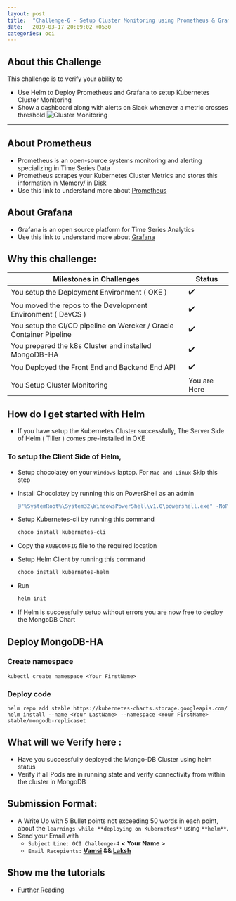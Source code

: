 ```yaml
---
layout: post
title:  "Challenge-6 - Setup Cluster Monitoring using Prometheus & Grafana"
date:   2019-03-17 20:09:02 +0530
categories: oci
---
```


About this Challenge
---

This challenge is to verify your ability to 
* Use Helm to Deploy Prometheus and Grafana to setup Kubernetes Cluster Monitoring
* Show a dashboard along with alerts on Slack whenever a metric crosses threshold
![Cluster Monitoring](https://logz.io/wp-content/uploads/2017/03/prometheus-monitoring-1.jpg)
<!--more-->
---

## About Prometheus
* Prometheus is an open-source systems monitoring and alerting specializing in Time Series Data
* Prometheus scrapes your Kubernetes Cluster Metrics and stores this information in Memory/ in Disk
* Use this link to understand more about  [Prometheus](https://prometheus.io/docs/introduction/overview/)

## About Grafana
* Grafana is an open source platform for Time Series Analytics 
* Use this link to understand more about  [Grafana](http://docs.grafana.org/)

## Why this challenge:
<table>
<thead>
	<tr>
		<th>Milestones in Challenges</th>
		<th>Status</th>
	</tr>
</thead>
<tbody>
	<tr>
		<td>You setup the Deployment Environment ( OKE )</td>
		<td> ✔️ </td>
	</tr>
	<tr>
		<td>You moved the repos to the Development Environment ( DevCS )</td>
		<td> ✔️ </td>
	</tr>
	<tr>
		<td>You setup the CI/CD pipeline on Wercker / Oracle Container Pipeline</td>
		<td> ✔️ </td>
	</tr>
	<tr>
		<td>You prepared the k8s Cluster and installed MongoDB-HA</td>
		<td> ✔️ </td>
	</tr>
	<tr>
		<td>You Deployed the Front End and Backend End API</td>
		<td> ✔️</td>
	</tr>
	<tr>
		<td>You Setup Cluster Monitoring</td>
		<td>You are Here</td>
	</tr>
</tbody>
</table>


## How do I get started with Helm
* If you have setup the Kubernetes Cluster successfully, The Server Side of Helm ( Tiller ) comes pre-installed in OKE

### To setup the Client Side of Helm, 
* Setup chocolatey on your `Windows` laptop. For `Mac and Linux` Skip this step
* Install Chocolatey by running this on
PowerShell as an admin

    ~~~~~~~ powershell
    @"%SystemRoot%\System32\WindowsPowerShell\v1.0\powershell.exe" -NoProfile -InputFormat None -ExecutionPolicy Bypass -Command "iex ((New-Object System.Net.WebClient).DownloadString('https://chocolatey.org/install.ps1'))" && SET "PATH=%PATH%;%ALLUSERSPROFILE%\chocolatey\bin"
    ~~~~~~~

* Setup Kubernetes-cli by running this command

    ~~~~~~~~~ powershell
    choco install kubernetes-cli
    ~~~~~~~~~

* Copy the `KUBECONFIG` file to the required location
* Setup Helm Client by running this command

    ~~~~~~~~~ powershell
    choco install kubernetes-helm
    ~~~~~~~~~

* Run 

    ~~~~~~~~~ powershell
    helm init 
    ~~~~~~~~~
* If Helm is successfully setup without errors you are now free to deploy the MongoDB Chart

## Deploy MongoDB-HA

### Create namespace

    kubectl create namespace <Your FirstName>

### Deploy code
    
    helm repo add stable https://kubernetes-charts.storage.googleapis.com/
    helm install --name <Your LastName> --namespace <Your FirstName> stable/mongodb-replicaset

## What will we Verify here : 
* Have you successfully deployed the Mongo-DB Cluster using helm status
* Verify if all Pods are in running state and verify connectivity from within the cluster in MongoDB

## Submission Format: 
* A Write Up with 5 Bullet points not exceeding 50 words in each point, about the `learnings while **deploying on Kubernetes**` using `**helm**`. 
* Send your Email with 
  * `Subject Line: OCI Challenge-4`  **< Your Name >**
  * `Email Recepients:` **[Vamsi](mailto:vamsi.ramakrishnan@oracle.com) && [Laksh](mailto:lakshmikanth.vasudevamurthy@oracle.com)**

## Show me the tutorials 
* [Further Reading ](https://kubernetes.io/blog/2017/01/running-mongodb-on-kubernetes-with-statefulsets/)

